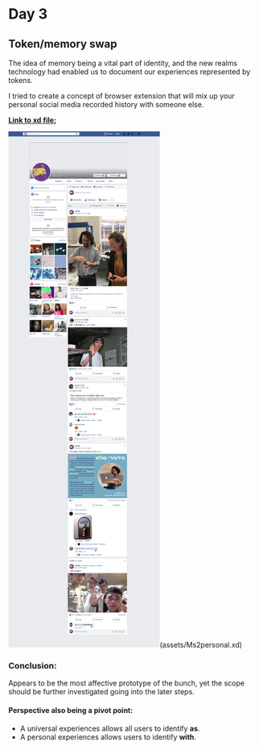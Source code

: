 # Day 3
## Token/memory swap

The idea of memory being a vital part of identity, and the new realms technology had enabled us to document our experiences represented by tokens. 

I tried to create a concept of browser extension that will mix up your personal social media recorded history with someone else.

[__Link to xd file:__](assets/Ms2personal.xd)

![img](assets/personal.png )(assets/Ms2personal.xd)


### Conclusion:

Appears to be the most affective prototype of the bunch, yet the scope should be further investigated going into the later steps. 


#### Perspective also being a pivot point:

* A universal experiences allows all users to identify __as__. 
* A personal experiences allows users to identify __with__. 

